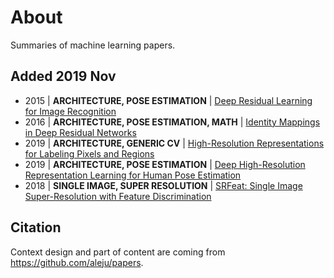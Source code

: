 # About

Summaries of machine learning papers.

## Added 2019 Nov 

- 2015 | **ARCHITECTURE, POSE ESTIMATION**  |  [Deep Residual Learning for Image Recognition](neuralnetwork/Deep_Residual_Learning_For_Image_Recognition.md)
- 2016 | **ARCHITECTURE, POSE ESTIMATION, MATH**  |  [Identity Mappings in Deep Residual Networks](neuralnetwork/Identity_Mappings_in_Deep_Residual_Networks.md)
- 2019 | **ARCHITECTURE, GENERIC CV** | [High-Resolution Representations for Labeling Pixels and Regions](neuralnetwork/High-Resolution_Representations_for_Labeling_Pixels_and_Regions.md)
- 2019 | **ARCHITECTURE, POSE ESTIMATION** | [Deep High-Resolution Representation Learning for Human Pose Estimation](neuralnetwork/Deep_High-Resolution_Representation_Learning_for_Human_Pose_Estimation.md)
- 2018 | **SINGLE IMAGE, SUPER RESOLUTION** | [SRFeat: Single Image Super-Resolution with Feature Discrimination](neuralnetwork/SRFeat:_Single_Image_Super-Resolution_with_Feature_Discrimination)

## Citation

Context design and part of content are coming from https://github.com/aleju/papers. 